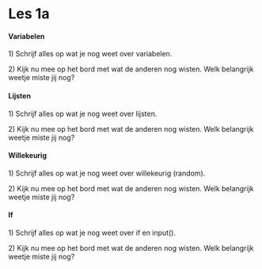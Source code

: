 # Les 1a

#### **Variabelen**

1\) Schrijf alles op wat je nog weet over variabelen.

2\) Kijk nu mee op het bord met wat de anderen nog wisten. Welk belangrijk weetje miste jij nog?

#### **Lijsten**

1\) Schrijf alles op wat je nog weet over lijsten.

2\) Kijk nu mee op het bord met wat de anderen nog wisten. Welk belangrijk weetje miste jij nog?

#### **Willekeurig**

1\) Schrijf alles op wat je nog weet over willekeurig \(random\).

2\) Kijk nu mee op het bord met wat de anderen nog wisten. Welk belangrijk weetje miste jij nog?

#### **If**

1\) Schrijf alles op wat je nog weet over if en input\(\).

2\) Kijk nu mee op het bord met wat de anderen nog wisten. Welk belangrijk weetje miste jij nog?

